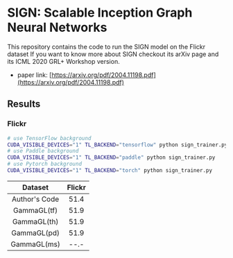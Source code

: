 SIGN: Scalable Inception Graph Neural Networks
===============
This repository contains the code to run the SIGN model on the Flickr dataset
If you want to know more about SIGN checkout its arXiv page and its ICML 2020 GRL+ Workshop version.
- paper link: [https://arxiv.org/pdf/2004.11198.pdf](https://arxiv.org/pdf/2004.11198.pdf)

Results
---------------
### Flickr

```bash
# use TensorFlow background
CUDA_VISIBLE_DEVICES="1" TL_BACKEND="tensorflow" python sign_trainer.py
# use Paddle background
CUDA_VISIBLE_DEVICES="1" TL_BACKEND="paddle" python sign_trainer.py
# use Pytorch background
CUDA_VISIBLE_DEVICES="1" TL_BACKEND="torch" python sign_trainer.py
```


|      Dataset      | Flickr | 
| :---------------: | :--: |
|   Author's Code   | 51.4 |
|     GammaGL(tf)   | 51.9 |
|     GammaGL(th)   | 51.9 |
|     GammaGL(pd)   | 51.9 |
|     GammaGL(ms)   | --.- |



